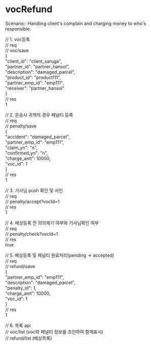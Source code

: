 # vocRefund
Scenario:: Handling client's complain and charging money to who's responsible.  
  
// 1. voc등록   
// req  
// voc/save  
{  
  "client_id": "client_saruga",  
  "partner_id": "partner_hansol",  
  "description": "damaged_parcel",  
  "product_id": "product111",  
  "partner_emp_id": "emp111",  
  "receiver": "partner_hansol"    
}  
// res  
1  
  
// 2. 운송사 귀책의 경우 페널티 등록   
// req  
// penalty/save  
{  
  "accident": "damaged_parcel",  
  "partner_emp_id": "emp111",  
  "claim_yn": "n",  
  "confirmed_yn": "n",  
  "charge_amt": 10000,  
  "voc_id": 1    
}  
// res  
1  
  
// 3. 기사님 push 확인 및 사인  
// req  
// penalty/accept?vocId=1  
// res  
1  
  
// 4. 배상등록 전 의의제기 여부와 기사님확인 여부  
// req  
// penalty/check?vocId=1  
// res  
true  
   
// 5. 배상등록 및 페널티 완료처리(pending -> accepted)  
// req  
// refund/save  
{  
  "partner_emp_id": "emp111",  
  "description": "damaged_parcel",  
  "penalty_id": 1,  
  "charge_amt": 10000,  
  "voc_id": 1  
}  
// res  
1  
  
// 6. 목록 api   
// voc/list (voc와 페널티 정보를 조인하여 함께표시)  
// refund/list (배상목록)  
  
